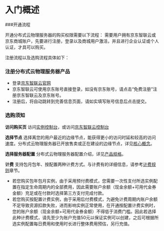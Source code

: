 # 入门概述

###开通流程

开通分布式云物理服务器的购买权限需要以下流程：
需要用户拥有京东智联云或京东商城账户，先要进行注册，登录以及商城用户激活，并且进行企业认证或个人认证，才具可以购买。

注册流程以及选购流程具体如下：

### 注册分布式云物理服务器产品

- 登录[京东智联云官网](www.jdcloud.com)
- 京东智联云可使用京东账号直接登录，如没有京东账号，请点击“免费注册”注册京东智联云及京东账号。
- 注册后，将自动跳转到完善信息页面，请如实填写账号信息后点击提交。

### 选购须知

**访问购买页** 
访问[实例控制台](https://cps-edge-console.jdcloud.com/instance/list)，或访问[京东智联云控制台](https://console.jdcloud.com/overview)

**选择节点** 
选择离您的用户最近的边缘节点，能获得更小的访问时延和较高的访问速度。分布式云物理服务器已开放售卖或正在建设的边缘节点，详见[核心概念](../Introduction/Core-Concepts.md)。

**选择服务器配置** 
分布式云物理服务器配置介绍，详见[产品规格](../Introduction/Specifications.md)。

**计费** 
支持包月包年、按配置两种计费方式。与计费有的详细信息，请参考[计费规则](../Pricing/Billing-Rules.md)章节。<br/>
- 若您购买包年包月实例，由于采用预付费模式，您需要一次性支付所选实例配置在指定生命周期内的全部费用，因此需要账户余额（现金余额+可用代金券金额）充足或在付款时选择第三方支付完成付款。<br/>
- 若您购买按配置计费实例，由于采用后付费模式，为避免计费周期内账户余额不足导致资源扣款失败，进而影响实例正常使用，在开通按配置计费实例时，您的账户余额（现金余额+可用代金券金额）不得低于消费门槛。因此若选择此种计费模式，请先至少为账户充值50元以保证实例可以创建，之后可根据所选实例配置每日费用和使用时长进行整体费用预估，另行充值。

